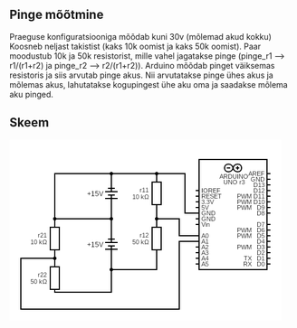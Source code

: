 ## Pinge mõõtmine
Praeguse konfiguratsiooniga mõõdab kuni 30v (mõlemad akud kokku)
Koosneb neljast takistist (kaks 10k oomist ja kaks 50k oomist). Paar moodustub 10k ja 50k resistorist, mille vahel jagatakse pinge (pinge_r1 --> r1/(r1+r2) ja pinge_r2 --> r2/(r1+r2)). Arduino mõõdab pinget väiksemas resistoris ja siis arvutab pinge akus. Nii arvutatakse pinge ühes akus ja mõlemas akus, lahutatakse kogupingest ühe aku oma ja saadakse mõlema aku pinged.

## Skeem
![alt text](./pinge.png)
